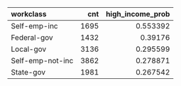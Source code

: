 | workclass        |   cnt |   high_income_prob |
|:-----------------|------:|-------------------:|
| Self-emp-inc     |  1695 |           0.553392 |
| Federal-gov      |  1432 |           0.39176  |
| Local-gov        |  3136 |           0.295599 |
| Self-emp-not-inc |  3862 |           0.278871 |
| State-gov        |  1981 |           0.267542 |